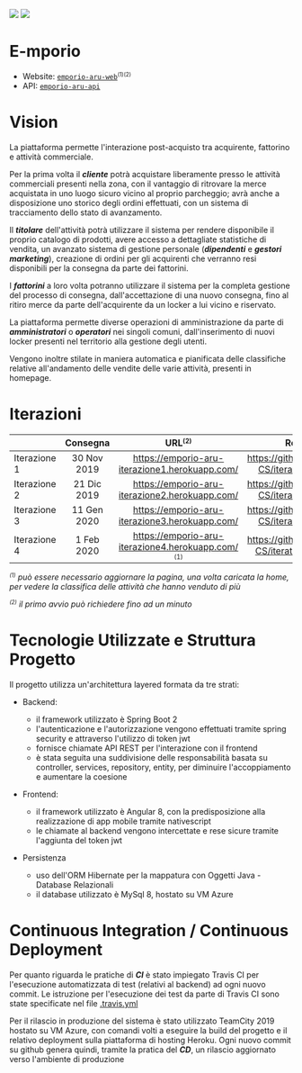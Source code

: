 <p>
    <a href="http://137.116.225.223:8085/viewType.html?buildTypeId=Emporio_Build&guest=1">
        <img src="http://137.116.225.223:8085/app/rest/builds/buildType:(id:Emporio_Build)/statusIcon"/></a>
    <a href="https://travis-ci.org/DragonAlex98/E-mporio">
        <img src="https://travis-ci.org/DragonAlex98/E-mporio.svg?branch=master" /></a>
</p>

# E-mporio

- Website: <a href="https://emporio-aru.herokuapp.com/" target="_blank">`emporio-aru-web`</a><small><sup>(1)(2)</sup></small>
- API: <a href="https://emporio-aru.herokuapp.com/api/v1" target="_blank">`emporio-aru-api`</a>

# Vision

La piattaforma permette l'interazione post-acquisto tra acquirente, fattorino e attività commerciale.

Per la prima volta il <b><i>cliente</i></b> potrà acquistare liberamente presso le attività commerciali presenti nella zona, con il vantaggio di ritrovare la merce acquistata in uno luogo sicuro vicino al proprio parcheggio; avrà anche a disposizione uno storico degli ordini effettuati, con un sistema di tracciamento dello stato di avanzamento.

Il <b><i>titolare</i></b> dell'attività potrà utilizzare il sistema per rendere disponibile il proprio catalogo di prodotti, avere accesso a dettagliate statistiche di vendita, un avanzato sistema di gestione personale (<b><i>dipendenti</i></b> e <b><i>gestori marketing</i></b>), creazione di ordini per gli acquirenti che verranno resi disponibili per la consegna da parte dei fattorini.

I <b><i>fattorini</i></b> a loro volta potranno utilizzare il sistema per la completa gestione del processo di consegna, dall'accettazione di una nuovo consegna, fino al ritiro merce da parte dell'acquirente da un locker a lui vicino e riservato.

La piattaforma permette diverse operazioni di amministrazione da parte di <b><i>amministratori</i></b> o <b><i>operatori</i></b> nei singoli comuni, dall'inserimento di nuovi locker presenti nel territorio alla gestione degli utenti.

Vengono inoltre stilate in maniera automatica e pianificata delle classifiche relative all'andamento delle vendite delle varie attività, presenti in homepage.

# Iterazioni

|               | Consegna      | URL<small><sup>(2)</sup></small>            |Repository                                       |
| ------------- |:-------------:| :---------------------------------------------:|:-----------------------------------------------:|
| Iterazione 1  | 30 Nov 2019   | https://emporio-aru-iterazione1.herokuapp.com/ |https://github.com/UNICAM-CS/iteration-w1-team5  |
| Iterazione 2  | 21 Dic 2019   | https://emporio-aru-iterazione2.herokuapp.com/ |https://github.com/UNICAM-CS/iteration-w4-team5  |
| Iterazione 3  | 11 Gen 2020   | https://emporio-aru-iterazione3.herokuapp.com/ |https://github.com/UNICAM-CS/iteration-w7-team5  |
| Iterazione 4  | 1 Feb 2020    | https://emporio-aru-iterazione4.herokuapp.com/ <small><sup>(1)</sup></small> |https://github.com/UNICAM-CS/iteration-w10-team5 |

<p><i><small><sup>(1)</sup></small> può essere necessario aggiornare la pagina, una volta caricata la home, per vedere la classifica delle attività che hanno venduto di più</i></p>
<p><i><small><sup>(2)</sup></small> il primo avvio può richiedere fino ad un minuto</i></p>

# Tecnologie Utilizzate e Struttura Progetto

Il progetto utilizza un'architettura layered formata da tre strati:

- Backend:
    - il framework utilizzato è Spring Boot 2
    - l'autenticazione e l'autorizzazione vengono effettuati tramite spring security e attraverso l'utilizzo di token jwt
    - fornisce chiamate API REST per l'interazione con il frontend
    - è stata seguita una suddivisione delle responsabilità basata su controller, services, repository, entity, per diminuire l'accoppiamento e aumentare la coesione

- Frontend:
    - il framework utilizzato è Angular 8, con la predisposizione alla realizzazione di app mobile tramite nativescript
    - le chiamate al backend vengono intercettate e rese sicure tramite l'aggiunta del token jwt

- Persistenza
    - uso dell'ORM Hibernate per la mappatura con Oggetti Java - Database Relazionali
    - il database utilizzato è MySql 8, hostato su VM Azure
    
# Continuous Integration / Continuous Deployment

Per quanto riguarda le pratiche di <b><i>CI</i></b> è stato impiegato Travis CI per l'esecuzione automatizzata di test (relativi al backend) ad ogni nuovo commit. Le istruzione per l'esecuzione dei test da parte di Travis CI sono state specificate nel file <a href="https://github.com/DragonAlex98/E-mporio/blob/master/.travis.yml">.travis.yml</a>

Per il rilascio in produzione del sistema è stato utilizzato TeamCity 2019 hostato su VM Azure, con comandi volti a eseguire la build del progetto e il relativo deployment sulla piattaforma di hosting Heroku. Ogni nuovo commit su github genera quindi, tramite la pratica del <b><i>CD</i></b>, un rilascio aggiornato verso l'ambiente di produzione
